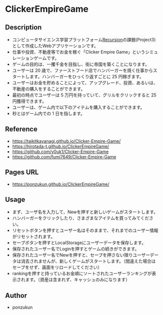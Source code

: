 # ClickerEmpireGame

## Description
- コンピュータサイエンス学習プラットフォーム[Recursion](https://recursionist.io)の課題(Project3)として作成したWebアプリケーションです。
- 仕事や投資、不動産等でお金を稼ぐ「Clicker Empire Game」というシミュレーションゲームです。
- ゲームの目的は、一攫千金を目指し、街に帝国を築くことになります。
- ユーザーは 20 歳で、ファーストフード店でハンバーガーを焼く仕事からスタートします。ハンバーガーをひっくり返すごとに 25 円稼ぎます。
- ユーザーはお金を貯めることによって、アップグレード、投資、あるいは、不動産の購入をすることができます。
- 最初の時点でユーザーは 5 万円を持っていて、グリルをクリックすると 25 円獲得できます。
- ユーザーは、ゲーム内で以下のアイテムを購入することができます。
- 秒とはゲーム内での 1 日を指します。

## Reference

- https://taikitkayanagi.github.io/Clicker-Empire-Game/
- https://hirotada-t.github.io/ClickerEmpireGame/
- https://github.com/y0uk1/Clicker-Empire-Game
- https://github.com/fumi7649/Clicker-Empire-Game

## Pages URL
- https://ponzukun.github.io/ClickerEmpireGame/

## Usage
- まず、ユーザ名を入力して、Newを押すと新しいゲームがスタートします。
- ハンバーガーをクリックしたり、さまざまなアイテムを買ってみてください。
- リセットボタンを押すとユーザー名はそのままで、それまでのユーザー情報がリセットされます。
- セーブボタンを押すとLocalStorageにユーザーデータを保存します。
- 保存されたユーザー名でLoginを押すとゲームの続きができます。
- 保存されたユーザー名でNewを押すと、セーブを押さない限りユーザーデータは消去されませんが、新しくゲームがスタートします。（間違えた場合はセーブをせず、画面をリロードしてください）
- rankingを押すと持っているお金順にソートされたユーザーランキングが表示されます。（資産は含まれず、キャッシュのみになります）

## Author

- ponzukun
